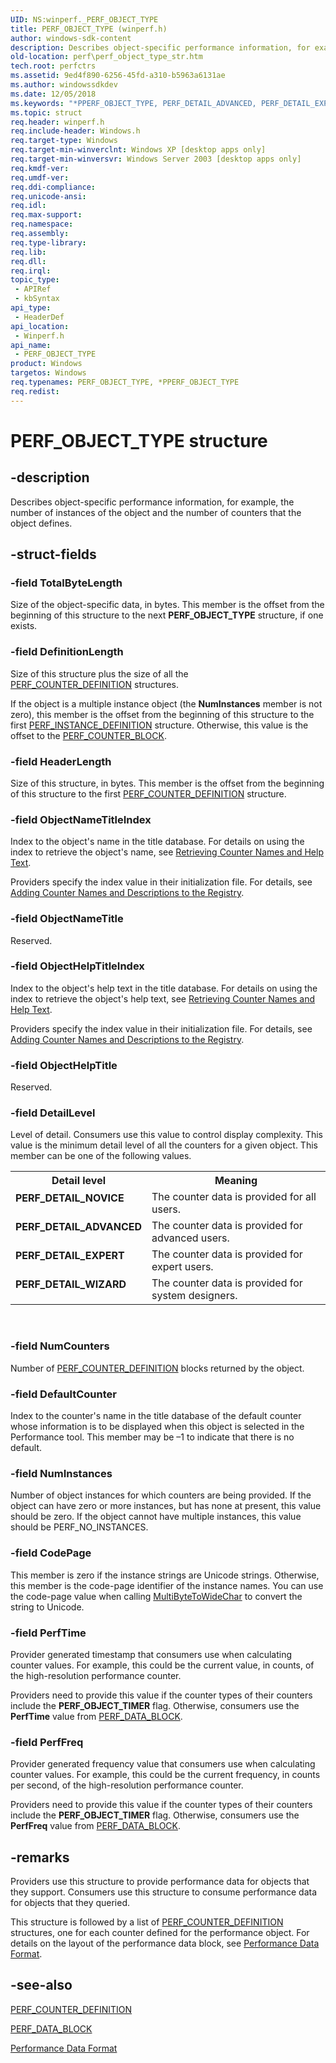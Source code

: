 ```yaml
---
UID: NS:winperf._PERF_OBJECT_TYPE
title: PERF_OBJECT_TYPE (winperf.h)
author: windows-sdk-content
description: Describes object-specific performance information, for example, the number of instances of the object and the number of counters that the object defines.
old-location: perf\perf_object_type_str.htm
tech.root: perfctrs
ms.assetid: 9ed4f890-6256-45fd-a310-b5963a6131ae
ms.author: windowssdkdev
ms.date: 12/05/2018
ms.keywords: "*PPERF_OBJECT_TYPE, PERF_DETAIL_ADVANCED, PERF_DETAIL_EXPERT, PERF_DETAIL_NOVICE, PERF_DETAIL_WIZARD, PERF_OBJECT_TYPE, PERF_OBJECT_TYPE structure [Perf], _win32_perf_object_type_str, base.perf_object_type_str, perf.perf_object_type_str, winperf/PERF_OBJECT_TYPE"
ms.topic: struct
req.header: winperf.h
req.include-header: Windows.h
req.target-type: Windows
req.target-min-winverclnt: Windows XP [desktop apps only]
req.target-min-winversvr: Windows Server 2003 [desktop apps only]
req.kmdf-ver: 
req.umdf-ver: 
req.ddi-compliance: 
req.unicode-ansi: 
req.idl: 
req.max-support: 
req.namespace: 
req.assembly: 
req.type-library: 
req.lib: 
req.dll: 
req.irql: 
topic_type:
 - APIRef
 - kbSyntax
api_type:
 - HeaderDef
api_location:
 - Winperf.h
api_name:
 - PERF_OBJECT_TYPE
product: Windows
targetos: Windows
req.typenames: PERF_OBJECT_TYPE, *PPERF_OBJECT_TYPE
req.redist: 
---
```


# PERF_OBJECT_TYPE structure


## -description


Describes object-specific performance information, for example, the number of instances of the object and the number of counters that the object defines.


## -struct-fields




### -field TotalByteLength

Size of the object-specific data, in bytes. This member is the offset from the beginning of this structure to the next 
<b>PERF_OBJECT_TYPE</b> structure, if one exists.


### -field DefinitionLength

Size of this structure plus the size of all the  
<a href="https://msdn.microsoft.com/faef043b-81e0-49b0-913f-d691bafd17e6">PERF_COUNTER_DEFINITION</a> structures.

If the object is a multiple instance object (the <b>NumInstances</b> member is not zero), this member is the offset from the beginning of this structure to the first 
<a href="https://msdn.microsoft.com/5ea617d3-857d-4e0a-ad10-4d63044fc927">PERF_INSTANCE_DEFINITION</a> structure. Otherwise, this value is the offset to the <a href="https://msdn.microsoft.com/5cff6142-6d71-46a5-a943-3ec91ebac62b">PERF_COUNTER_BLOCK</a>.


### -field HeaderLength

Size of this structure, in bytes. This member is the offset from the beginning of this structure to the first 
<a href="https://msdn.microsoft.com/faef043b-81e0-49b0-913f-d691bafd17e6">PERF_COUNTER_DEFINITION</a> structure.


### -field ObjectNameTitleIndex

Index to the object's name in the title database. For details on using the index to retrieve the object's name, see <a href="https://msdn.microsoft.com/9ddd1672-61cf-41c2-bec0-0d2b775bf970">Retrieving Counter Names and Help Text</a>.

Providers specify the index value in their initialization file. For details, see <a href="https://msdn.microsoft.com/6fdaccb0-45bc-48f2-8f63-3df0bdf1dca4">Adding Counter Names and Descriptions to the Registry</a>.


### -field ObjectNameTitle

Reserved.


### -field ObjectHelpTitleIndex

Index to the object's help text in the title database.  For details on using the index to retrieve the object's help text, see <a href="https://msdn.microsoft.com/9ddd1672-61cf-41c2-bec0-0d2b775bf970">Retrieving Counter Names and Help Text</a>.

Providers specify the index value in their initialization file. For details, see <a href="https://msdn.microsoft.com/6fdaccb0-45bc-48f2-8f63-3df0bdf1dca4">Adding Counter Names and Descriptions to the Registry</a>.


### -field ObjectHelpTitle

Reserved.


### -field DetailLevel

Level of detail. Consumers use this value to control display complexity. This value is the minimum detail level of all the counters for a given object. This member can be one of the following values. 



<table>
<tr>
<th>Detail level</th>
<th>Meaning</th>
</tr>
<tr>
<td width="40%"><a id="PERF_DETAIL_NOVICE"></a><a id="perf_detail_novice"></a><dl>
<dt><b>PERF_DETAIL_NOVICE</b></dt>
</dl>
</td>
<td width="60%">
The counter data is provided for all users.

</td>
</tr>
<tr>
<td width="40%"><a id="PERF_DETAIL_ADVANCED"></a><a id="perf_detail_advanced"></a><dl>
<dt><b>PERF_DETAIL_ADVANCED</b></dt>
</dl>
</td>
<td width="60%">
The counter data is provided for advanced users.

</td>
</tr>
<tr>
<td width="40%"><a id="PERF_DETAIL_EXPERT"></a><a id="perf_detail_expert"></a><dl>
<dt><b>PERF_DETAIL_EXPERT</b></dt>
</dl>
</td>
<td width="60%">
The counter data is provided for expert users.

</td>
</tr>
<tr>
<td width="40%"><a id="PERF_DETAIL_WIZARD"></a><a id="perf_detail_wizard"></a><dl>
<dt><b>PERF_DETAIL_WIZARD</b></dt>
</dl>
</td>
<td width="60%">
The counter data is provided for system designers.

</td>
</tr>
</table>
 


### -field NumCounters

Number of <a href="https://msdn.microsoft.com/faef043b-81e0-49b0-913f-d691bafd17e6">PERF_COUNTER_DEFINITION</a> blocks returned by the object.


### -field DefaultCounter

Index to the counter's name in the title database of the default counter whose information is to be displayed when this object is selected in the Performance tool. This member may be –1 to indicate that there is no default.


### -field NumInstances

Number of object instances for which counters are being provided. If the object can have zero or more instances, but has none at present, this value should be zero. If the object cannot have multiple instances, this value should be PERF_NO_INSTANCES.


### -field CodePage

This member is zero if the instance strings are Unicode strings. Otherwise, this member is the code-page identifier of the instance names. You can use the code-page value when calling <a href="https://msdn.microsoft.com/a117fdfe-b52b-466f-9300-6455e91ea2a8">MultiByteToWideChar</a> to convert the string to Unicode.


### -field PerfTime

Provider generated timestamp that consumers use when calculating counter values. For example, this could be the current value, in counts, of the high-resolution performance counter.

Providers need to provide this value if the counter types of their counters include the <b>PERF_OBJECT_TIMER</b> flag. Otherwise, consumers use the <b>PerfTime</b> value from <a href="https://msdn.microsoft.com/29f89719-7597-4f7b-879e-1670386f8396">PERF_DATA_BLOCK</a>.


### -field PerfFreq

Provider generated frequency value that consumers use when calculating counter values. For example, this could be the current frequency, in counts per second, of the high-resolution performance counter.

Providers need to provide this value if the counter types of their counters include the <b>PERF_OBJECT_TIMER</b> flag. Otherwise, consumers use the <b>PerfFreq</b> value from <a href="https://msdn.microsoft.com/29f89719-7597-4f7b-879e-1670386f8396">PERF_DATA_BLOCK</a>.


## -remarks



Providers use this structure to provide performance data for objects that they support. Consumers use this structure to consume performance data for objects that they queried.

 This structure is followed by a list of 
<a href="https://msdn.microsoft.com/faef043b-81e0-49b0-913f-d691bafd17e6">PERF_COUNTER_DEFINITION</a> structures, one for each counter defined for the performance object.
		For details on the layout of the performance data block, see <a href="https://msdn.microsoft.com/a68fa617-834c-4ad9-b922-fac3a648ad75">Performance Data Format</a>.




## -see-also




<a href="https://msdn.microsoft.com/faef043b-81e0-49b0-913f-d691bafd17e6">PERF_COUNTER_DEFINITION</a>



<a href="https://msdn.microsoft.com/29f89719-7597-4f7b-879e-1670386f8396">PERF_DATA_BLOCK</a>



<a href="https://msdn.microsoft.com/a68fa617-834c-4ad9-b922-fac3a648ad75">Performance Data Format</a>
 

 

